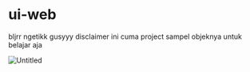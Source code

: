 # ui-web
bljrr ngetikk gusyyy
disclaimer ini cuma project sampel objeknya untuk belajar aja

![Untitled](https://github.com/user-attachments/assets/8dc8663a-48cc-452b-97fd-ceb357ecf620)
